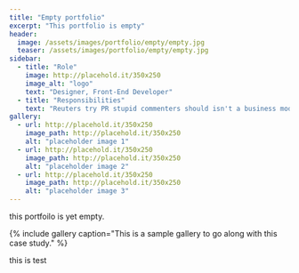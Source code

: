 ```yaml
---
title: "Empty portfolio"
excerpt: "This portfolio is empty"
header:
  image: /assets/images/portfolio/empty/empty.jpg
  teaser: /assets/images/portfolio/empty/empty.jpg
sidebar:
  - title: "Role"
    image: http://placehold.it/350x250
    image_alt: "logo"
    text: "Designer, Front-End Developer"
  - title: "Responsibilities"
    text: "Reuters try PR stupid commenters should isn't a business model"
gallery:
  - url: http://placehold.it/350x250
    image_path: http://placehold.it/350x250
    alt: "placeholder image 1"
  - url: http://placehold.it/350x250
    image_path: http://placehold.it/350x250
    alt: "placeholder image 2"
  - url: http://placehold.it/350x250
    image_path: http://placehold.it/350x250
    alt: "placeholder image 3"
---
```


this portfoilo is yet empty.

{% include gallery caption="This is a sample gallery to go along with this case study." %}

this is test
